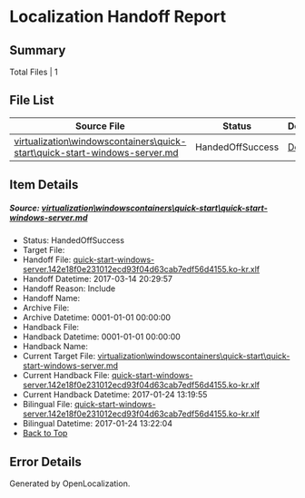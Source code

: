 # <a name='report-top'></a> Localization Handoff Report

## Summary
 Total Files | 1

## File List
 Source File | Status | Details 
 ----------- | ------ | ------- 
 [virtualization\windowscontainers\quick-start\quick-start-windows-server.md](https://github.com/Microsoft/Virtualization-Documentation-Private/blob/8213c58ffa781f344519df4836a1c80e3ad81b6f/virtualization/windowscontainers/quick-start/quick-start-windows-server.md) | HandedOffSuccess | [Details](#aa581fbac757b09ded7c7766e065cf5350bc095c365)

## Item Details
##### <a name='aa581fbac757b09ded7c7766e065cf5350bc095c365'></a> Source: [virtualization\windowscontainers\quick-start\quick-start-windows-server.md](https://github.com/Microsoft/Virtualization-Documentation-Private/blob/8213c58ffa781f344519df4836a1c80e3ad81b6f/virtualization/windowscontainers/quick-start/quick-start-windows-server.md)
* Status: HandedOffSuccess
* Target File: 
* Handoff File: [quick-start-windows-server.142e18f0e231012ecd93f04d63cab7edf56d4155.ko-kr.xlf](https://github.com/Microsoft/Virtualization-Documentation-Private.handoff/blob/43f57cc703e652024fe693d44a8e036dcd0e51c5/ol-handoff/Microsoft/Virtualization-Documentation-Private.ko-kr/live/quick-start-windows-server.142e18f0e231012ecd93f04d63cab7edf56d4155.ko-kr.xlf)
* Handoff Datetime: 2017-03-14 20:29:57
* Handoff Reason: Include
* Handoff Name: 
* Archive File: 
* Archive Datetime: 0001-01-01 00:00:00
* Handback File: 
* Handback Datetime: 0001-01-01 00:00:00
* Handback Name: 
* Current Target File: [virtualization\windowscontainers\quick-start\quick-start-windows-server.md](https://github.com/Microsoft/Virtualization-Documentation-Private.ko-kr/blob/39f11390d6b8821ae405975c549739fd0d96a38e/virtualization/windowscontainers/quick-start/quick-start-windows-server.md)
* Current Handback File: [quick-start-windows-server.142e18f0e231012ecd93f04d63cab7edf56d4155.ko-kr.xlf](https://github.com/Microsoft/Virtualization-Documentation-Private.handback/blob/c6b1da7250c59446d14d8645519ba777051e61a3/ol-handback/Microsoft/Virtualization-Documentation-Private.ko-kr/live/quick-start-windows-server.142e18f0e231012ecd93f04d63cab7edf56d4155.ko-kr.xlf)
* Current Handback Datetime: 2017-01-24 13:19:55
* Bilingual File: [quick-start-windows-server.142e18f0e231012ecd93f04d63cab7edf56d4155.ko-kr.xlf](https://github.com/Microsoft/Virtualization-Documentation-Private.handback/blob/c6b1da7250c59446d14d8645519ba777051e61a3/ol-handback/Microsoft/Virtualization-Documentation-Private.ko-kr/live/quick-start-windows-server.142e18f0e231012ecd93f04d63cab7edf56d4155.ko-kr.xlf)
* Bilingual Datetime: 2017-01-24 13:22:04
* [Back to Top](#report-top)


## Error Details

Generated by OpenLocalization.

